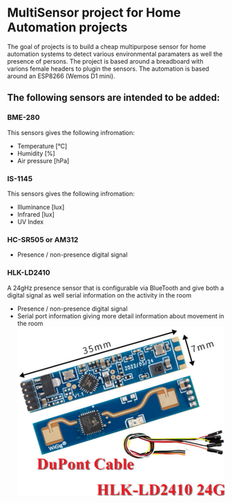 # MultiSensor project for Home Automation projects
The goal of projects is to build a cheap multipurpose sensor for home automation systems to detect various environmental paramaters as well the presence of persons. 
The project is based around a breadboard with varions female headers to plugin the sensors. The automation is based around an ESP8266 (Wemos D1 mini). 
## The following sensors are intended to be added:
### BME-280
This sensors gives the following infromation:
- Temperature [°C]
- Humidity [%]
- Air pressure [hPa]
### IS-1145
This sensors gives the following infromation:
- Illuminance [lux]
- Infrared [lux]
- UV Index
### HC-SR505 or AM312
- Presence / non-presence digital signal 
### HLK-LD2410
A 24gHz presence sensor that is configurable via BlueTooth and give both a digital signal as well serial information on the activity in the room
- Presence / non-presence digital signal
- Serial port information giving more detail information about movement in the room
![HLK-LD2410 Sensor](https://github.com/Roukie686868/MultiSensor/blob/main/Documents/mmWave/HLK-LD2410/HLK-LD2410.PNG)
